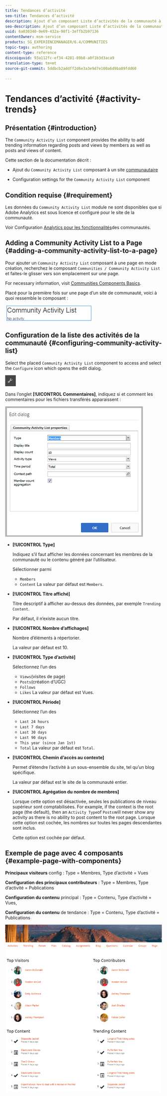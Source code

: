```yaml
---
title: Tendances d’activité
seo-title: Tendances d’activité
description: Ajout d’un composant Liste d’activités de la communauté à une page
seo-description: Ajout d’un composant Liste d’activités de la communauté à une page
uuid: 6a030340-0e69-432a-98f1-3effb2b97136
contentOwner: msm-service
products: SG_EXPERIENCEMANAGER/6.4/COMMUNITIES
topic-tags: authoring
content-type: reference
discoiquuid: 93a112fc-ef34-4281-89b8-a0f1b3d3aca9
translation-type: tm+mt
source-git-commit: 5ddbcb2addff2d6e3a3e9d7e100a6d9ba89fdd60

---
```



# Tendances d’activité {#activity-trends}

## Présentation {#introduction}

The `Community Activity List` component provides the ability to add trending information regarding posts and views by members as well as posts and views of content.

Cette section de la documentation décrit :

* Ajout du `Community Activity List` composant à un site [communautaire](overview.md#community-sites)

* Configuration settings for the `Community Activity List` component

## Condition requise {#requirement}

Les données du `Community Activity List` module ne sont disponibles que si Adobe Analytics est sous licence et configuré pour le site de la communauté.

Voir Configuration [Analytics pour les fonctionnalités](analytics.md)des communautés.

## Adding a Community Activity List to a Page {#adding-a-community-activity-list-to-a-page}

Pour ajouter un `Community Activity List` composant à une page en mode création, recherchez le composant `Communities / Community Activity List` et faites-le glisser vers son emplacement sur une page.

For necessary information, visit [Communities Components Basics](basics.md).

Placé pour la première fois sur une page d’un site de communauté, voici à quoi ressemble le composant :

![chlimage_1-227](assets/chlimage_1-227.png)

## Configuration de la liste des activités de la communauté {#configuring-community-activity-list}

Select the placed `Community Activity List` component to access and select the `Configure` icon which opens the edit dialog.

![chlimage_1-228](assets/chlimage_1-228.png)

Dans l’onglet **[!UICONTROL Commentaires]**, indiquez si et comment les commentaires pour les fichiers transférés apparaissent :

![chlimage_1-229](assets/chlimage_1-229.png)

* **[!UICONTROL Type]**

   Indiquez s’il faut afficher les données concernant les membres de la communauté ou le contenu généré par l’utilisateur.

   Sélectionner parmi
   * `Members`
   * `Content`
   La valeur par défaut est `Members`.

* **[!UICONTROL Titre affiché]**

   Titre descriptif à afficher au-dessus des données, par exemple `Trending Content`.

   Par défaut, il n’existe aucun titre.

* **[!UICONTROL Nombre d’affichages]**

   Nombre d’éléments à répertorier.

   La valeur par défaut est 10.

* **[!UICONTROL Type d’activité]**

   Sélectionnez l’un des
   * `Views`(visites de page)
   * `Posts`(création d’UGC)
   * `Follows`
   * `Likes`
   La valeur par défaut est Vues.

* **[!UICONTROL Période]**

   Sélectionnez l’un des
   * `Last 24 hours`
   * `Last 7 days`
   * `Last 30 days`
   * `Last 90 days`
   * `This year (since Jan 1st)`
   * `Total`
   La valeur par défaut est `Total`.

* **[!UICONTROL Chemin d’accès au contexte]**

   Permet d’étendre l’activité à un sous-ensemble du site, tel qu’un blog spécifique.

   La valeur par défaut est le site de la communauté entier.

* **[!UICONTROL Agrégation du nombre de membres]**

   Lorsque cette option est désactivée, seules les publications de niveau supérieur sont comptabilisées. For example, if the context is the root page (the default), then an `Activity Type`of `Posts`will never show any activity as there is no ability to post content to the root page. Lorsque cette option est cochée, les nombres sur toutes les pages descendantes sont inclus.

   Cette option est cochée par défaut.

## Exemple de page avec 4 composants {#example-page-with-components}

**Principaux visiteurs** config : Type = Membres, Type d’activité = Vues

**Configuration des principaux contributeurs** : Type = Membres, Type d’activité = Publications

**Configuration du contenu** principal : Type = Contenu, Type d’activité = Vues,

**Configuration du contenu** de tendance : Type = Contenu, Type d’activité = Publications

![chlimage_1-230](assets/chlimage_1-230.png)
